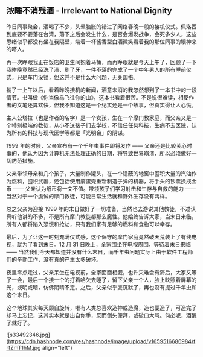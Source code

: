 ## 浓睡不消残酒 - Irrelevant to National Dignity

昨日同事聚会，酒喝了不少，头晕脑胀的错过了网络春晚一般的接机仪式。佩洛西到底要不要落在台湾，落下之后会发生什么，是否会爆发战争，会死多少人，这些思绪似乎都没有坐在我隔壁，端着一杯酱香型白酒微笑看着我的那位同事的眼神来的吓人。

再一次睁眼我正在饭店的卫生间抱着马桶，而再睁眼就是今天上午了，回顾了一下我昨晚竟然已经洗了澡、刷了牙，一件不落的完成了一个中年男人的所有睡前仪式，只是车门没锁，但这并不是什么大问题，无关国格。

躺了一上午以后，看着昨晚接机的新闻，酒意未消的我忽然想到了一本书中的一段情节。书叫做《你当像鸟飞往你的山》，这本书看着很苦。不是说很难读，相反作者的文笔还算欢快，但我不知道这是一个纪实还是一个故事，但真实得让人心慌。

主人公塔拉（也是作者的名字）是一个女孩，生在一个摩门教家庭，而父亲又是一个特别极端的教徒，从小不送孩子们去学校，不信任任何科技，生病不去医院，认为所有的科技与现代医学等都是「光明会」的阴谋。

1999 年的时候，父亲宣布有一个千年虫事件即将发作 —— 父亲还是比较关心时事的，他认为因为计算机无法处理正确的日期，将导致世界崩溃，所以必须做好一切防范措施。

父亲带领母亲和几个孩子，大量制作罐头，在一个隐蔽的地窖中囤积大量的汽油作为燃料，囤积武器，还包括使用废蛋壳重新制造子弹的机器，将手头的钞票换成金币 —— 父亲认为纸币将一文不值。带领孩子们学习射击和生存与自救的能力 —— 当然对于一个虔诚的摩门教徒，可能日常生活就和野外生存没有两样。

总之父亲为迎接 1999 年的末日做好了一切准备，当然也去游说其他教徒，不过认真听他讲的不多，不是所有摩门教徒都那么魔性。他始终告诉大家，当末日来临，所有人都将陷入恐慌和抢劫，只有我们家有足够的燃料和食物可以幸存。

最后，为了让这一时刻充满仪式感，这个保守的摩门家庭竟然破天荒装上了有线电视，就为了看到末日。12 月 31 日晚上，全家围坐在电视周围，等待着末日来临 —— 当然我们今天都知道并没有什么末日，而千年虫问题实际上由于软件工程师们的辛勤工作，没有真的产生太多破坏。

夜里零点走过，父亲呆坐在电视前，全家面面相觑，也许灾难会有滞后，大家又等了一会，最后一个接一个的打着哈欠去睡了，留下父亲一个人，脸上映照着屏幕的光，或明或暗，仿佛阴晴不定。之后，父亲似乎变沉默了，再也没有提过千年虫和这个末日。

这个地球其实每天顾自旋转，唯有人类总喜欢造神或造魔，造也便造了，可造完了却马上忘记，这其实本就是出自你手，反而倒头便拜，或破口大骂。何必呢，酒醒了就好了。

![s33492346.jpg](https://cdn.hashnode.com/res/hashnode/image/upload/v1659516686984/frfZmT1hM.jpg align="left")

